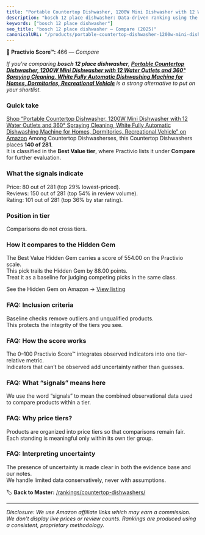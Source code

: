 ```yaml
---
title: "Portable Countertop Dishwasher, 1200W Mini Dishwasher with 12 Water Outlets and 360° Spraying Cleaning, White Fully Automatic Dishwashing Machine for Homes, Dormitories, Recreational Vehicle"
description: "bosch 12 place dishwasher: Data-driven ranking using the Practivio Score™. Positioned by quality, value, demand, findability, momentum."
keywords: ["bosch 12 place dishwasher"]
seo_title: "bosch 12 place dishwasher — Compare (2025)"
canonicalURL: "/products/portable-countertop-dishwasher-1200w-mini-dishwasher-with-12-water-outlets-and-360-spraying-cleaning-white-fully-automatic-dishwashing-machine-for-homes-dormitories-recreational-vehicle-B0F6NJK1SG/"
---
```


**🛒 Practivio Score™:** 466 — _Compare_


*If you're comparing **bosch 12 place dishwasher**, **[Portable Countertop Dishwasher, 1200W Mini Dishwasher with 12 Water Outlets and 360° Spraying Cleaning, White Fully Automatic Dishwashing Machine for Homes, Dormitories, Recreational Vehicle](https://www.amazon.com/dp/B0F6NJK1SG?tag=practivio-20)** is a strong alternative to put on your shortlist.*
### Quick take
[Shop “Portable Countertop Dishwasher, 1200W Mini Dishwasher with 12 Water Outlets and 360° Spraying Cleaning, White Fully Automatic Dishwashing Machine for Homes, Dormitories, Recreational Vehicle” on Amazon](https://www.amazon.com/dp/B0F6NJK1SG?tag=practivio-20)
Among Countertop Dishwasherses, this Countertop Dishwashers places **140 of 281**.  
It is classified in the **Best Value tier**, where Practivio lists it under **Compare** for further evaluation.

### What the signals indicate
Price: 80 out of 281 (top 29% lowest-priced).  
Reviews: 150 out of 281 (top 54% in review volume).  
Rating: 101 out of 281 (top 36% by star rating).  

### Position in tier
Comparisons do not cross tiers.

### How it compares to the Hidden Gem
The Best Value Hidden Gem carries a score of 554.00 on the Practivio scale.  
This pick trails the Hidden Gem by 88.00 points.  
Treat it as a baseline for judging competing picks in the same class.  

See the Hidden Gem on Amazon → [View listing](https://www.amazon.com/dp/B092DBTWCF?tag=practivio-20)

### FAQ: Inclusion criteria
Baseline checks remove outliers and unqualified products.  
This protects the integrity of the tiers you see.

### FAQ: How the score works
The 0–100 Practivio Score™ integrates observed indicators into one tier-relative metric.  
Indicators that can’t be observed add uncertainty rather than guesses.

### FAQ: What “signals” means here
We use the word “signals” to mean the combined observational data used to compare products within a tier.

### FAQ: Why price tiers?
Products are organized into price tiers so that comparisons remain fair.  
Each standing is meaningful only within its own tier group.

### FAQ: Interpreting uncertainty
The presence of uncertainty is made clear in both the evidence base and our notes.  
We handle limited data conservatively, never with assumptions.

<!-- Missing template for Compare/CompareWithinPriceClass -->


🏷️ **Back to Master:** [/rankings/countertop-dishwashers/](/rankings/countertop-dishwashers/)

---
_Disclosure: We use Amazon affiliate links which may earn a commission. We don’t display live prices or review counts. Rankings are produced using a consistent, proprietary methodology._
